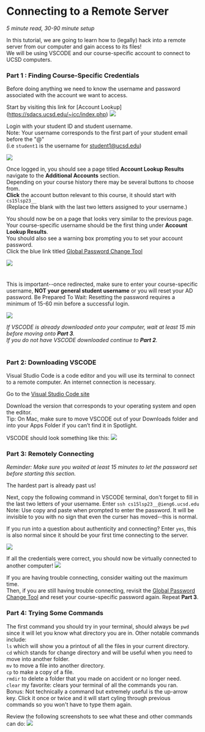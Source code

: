# Connecting to a Remote Server #
 
*5 minute read, 30-90 minute setup* 

In this tutorial, we are going to learn how to (legally) hack into a remote server from our computer and gain access to its files!<br>
We will be using VSCODE and our course-specific account to connect to UCSD computers.

### Part 1 : Finding Course-Specific Credentials ###
Before doing anything we need to know the username and password associated with the account we want to access.

Start by visiting this link for [Account Lookup]
(https://sdacs.ucsd.edu/~icc/index.php)
<img src="./images/accountlookup.png">

Login with your student ID and student username. <br>
Note: Your username corresponds to the first part of your student email before the "@" <br> (i.e `student1` is the username for student1@ucsd.edu)

<img src="./images/resultsloggedin1.png">

Once logged in, you should see a page titled **Account Lookup Results** navigate to the **Additional Accounts** section.<br>
Depending on your course history there may be several buttons to choose from.<br>
**Click** the account button relevant to this course, it should start with `cs15lsp23__` <br>
(Replace the blank with the last two letters assigned to your username.)

You should now be on a page that looks very similar to the previous page. <br> Your course-specific username should be the first thing under **Account Lookup Results**. <br> You should also see a warning box prompting you to set your account password. <br> Click the blue link titled <ins>Global Password Change Tool</ins> 

<img src="./images/resultsloggedin2.png">

#
This is important--once redirected, make sure to enter your course-specific username, **NOT your general student username** or you will reset your AD password. 
Be Prepared To Wait: Resetting the password requires a minimum of 15-60 min before a successful login.

<img src="./images/enteruser.png">


*If VSCODE is already downloaded onto your computer, wait at least 15 min before moving onto **Part 3**.* <br>
*If you do not have VSCODE downloaded continue to **Part 2**.*
#

### Part 2: Downloading VSCODE ###
Visual Studio Code is a code editor and you will use its terminal to connect to a remote computer. An internet connection is necessary. 

Go to the [Visual Studio Code site](https://code.visualstudio.com/)

Download the version that corresponds to your operating system and open the editor. <br>
Tip: On Mac, make sure to move VSCODE out of your Downloads folder and into your Apps Folder if you can’t find it in Spotlight.

VSCODE should look something like this:
<img src="./images/VSCODE.png">

### Part 3: Remotely Connecting ###
*Reminder: Make sure you waited at least 15 minutes to let the password set before starting this section.*

The hardest part is already past us!

Next, copy the following command in VSCODE terminal, don't forget to fill in the last two letters of your username.
Enter `ssh cs15lsp23__@ieng6.ucsd.edu`
Note: Use copy and paste when prompted to enter the password. It will be invisible to you with no sign that even the curser has moved--this is normal.

If you run into a question about authenticity and connecting? Enter `yes`, this is also normal since it should be your first time connecting to the server.

<img src ="./images/firsttimelogin.png">

If all the credentials were correct, you should now be virtually connected to another computer!
<img src ="./images/success.png">

If you are having trouble connecting, consider waiting out the maximum time. <br> Then, if you are still having trouble connecting, revisit the <ins>Global Password Change Tool</ins> and reset your course-specific password again. Repeat **Part 3**.

### Part 4: Trying Some Commands ###
The first command you should try in your terminal, should always be `pwd` since it will let you know what directory you are in.
Other notable commands include: <br>
`ls` which will show you a printout of all the files in your current directory. <br>
`cd` which stands for change directory and will be useful when you need to move into another folder. <br>
`mv` to move a file into another directory. <br>
`cp` to make a copy of a file. <br>
`rmdir` to delete a folder that you made on accident or no longer need. <br>
`clear` my favorite: clears your terminal of all the commands you ran. <br>
Bonus: Not technically a command but extremely useful is the up-arrow key. Click it once or twice and it will start cyling through previous commands so you won't have to type them again.


Review the following screenshots to see what these and other commands can do:
<img src="./images/somecommands.png">
